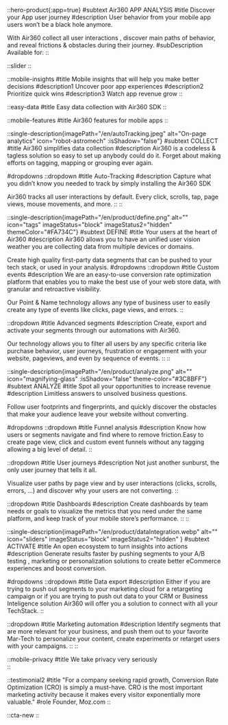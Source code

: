 ::hero-product{:app=true}
#subtext
Air360 APP ANALYSIS
#title
Discover your App user journey
#description
User behavior from your mobile app users won’t be a black hole anymore. 

With Air360 collect all user interactions , discover main paths of behavior, and reveal frictions & obstacles during their journey.
#subDescription
Available for:
::

::slider
::

::mobile-insights
#title
Mobile insights that will help you make better decisions
#description1
Uncover poor app experiences
#description2
Prioritize quick wins
#description3
Watch app revenue grow
::

::easy-data
#title
Easy data collection with Air360 SDK
::

::mobile-features
#title
Air360 features for mobile apps
::

::single-description{imagePath="/en/autoTracking.jpeg" alt="On-page analytics" icon="robot-astromech" :isShadow="false"}
#subtext
COLLECT
#title
Air360 simplifies data collection
#description
Air360 is a codeless & tagless solution so easy to set up anybody could do it. Forget about  making efforts on  tagging, mapping or grouping ever again. 

#dropdowns
::dropdown
#title
Auto-Tracking
#description
Capture what you didn’t know you needed to track by  simply installing the Air360 SDK

Air360  tracks all user interactions by default. Every click, scrolls, tap, page views, mouse movements, and more.
::
::

::single-description{imagePath="/en/product/define.png" alt="" icon="tags" imageStatus="block" imageStatus2="hidden" themeColor="#FA734C"}
#subtext
DEFINE
#title
Your users at the heart of Air360
#description
Air360 allows you to have an unified user vision  weather you are collecting data from multiple devices or domains.  

Create high quality first-party data segments that can be pushed to your tech stack, or used in your analysis.
#dropdowns
::dropdown
#title
Custom events
#description
We are an easy-to-use conversion rate optimization platform that enables you to make the best use of your web store data, with granular and retroactive visibility.

Our Point & Name technology allows any type of business user to easily create any type of events like clicks, page views, and errors.
::

::dropdown
#title
Advanced segments
#description
Create, export and activate your segments through our automations with Air360.

Our technology allows you to filter all users by any specific criteria like purchase behavior, user journeys, frustration or engagement with your website, pageviews, and even by sequence of events.
::
::

::single-description{imagePath="/en/product/analyze.png" alt="" icon="magnifying-glass" :isShadow="false" theme-color="#3C8BFF"}
#subtext
ANALYZE
#title
Spot all your opportunities to increase revenue
#description
Limitless answers to unsolved business questions.

Follow user footprints and fingerprints, and quickly discover the obstacles that make your audience leave your website without converting.

#dropdowns
::dropdown
#title
Funnel analysis
#description
Know how users or segments navigate and find where to remove friction.Easy to create page view, click and custom event funnels without any tagging allowing a big level of detail.
::

::dropdown
#title
User journeys
#description
Not just another sunburst, the only user journey that tells it all.

Visualize user paths by page view and by user interactions (clicks, scrolls, errors, ...) and discover why your users are not converting.
::

::dropdown
#title
Dashboards
#description
Create dashboards by team needs or goals to visualize the metrics that you need under the same platform, and keep track of your mobile store’s performance.
::
::

::single-description{imagePath="/en/product/dataIntegration.webp" alt="" icon="sliders" imageStatus="block" imageStatus2="hidden" }
#subtext
ACTIVATE
#title
An open ecosystem to turn insights into actions
#description
Generate results faster by pushing segments to your A/B testing , marketing or personalization solutions to create better eCommerce experiences and boost conversion.

#dropdowns
::dropdown
#title
Data export
#description
Either if you are trying to push out segments to your marketing cloud for a retargeting campaign or if you are trying to push out data to your CRM or Business Inteligence solution Air360 will offer you a solution to connect with all your TechStack.
::

::dropdown
#title
Marketing automation
#description
Identify segments that are more relevant for your business, and  push them out  to your favorite Mar-Tech to personalize your content, create experiments or retarget users with your campaigns.
::
::

::mobile-privacy
#title
We take privacy very seriously    
::

::testimonial2
#title
"For a company seeking rapid growth, Conversion Rate Optimization (CRO) is simply a must-have. CRO is the most important marketing activity because it makes every visitor exponentially more valuable."
#role
Founder, Moz.com
::

::cta-new
::